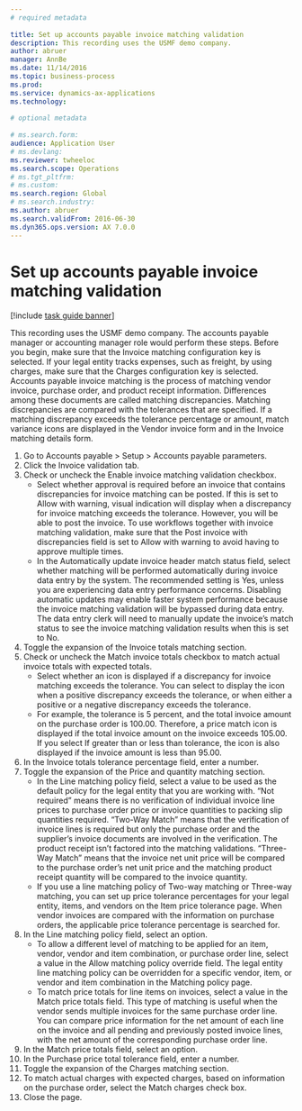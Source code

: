 ```yaml
--- 
# required metadata 
 
title: Set up accounts payable invoice matching validation
description: This recording uses the USMF demo company. 
author: abruer
manager: AnnBe 
ms.date: 11/14/2016
ms.topic: business-process 
ms.prod:  
ms.service: dynamics-ax-applications 
ms.technology:  
 
# optional metadata 
 
# ms.search.form:   
audience: Application User 
# ms.devlang:  
ms.reviewer: twheeloc
ms.search.scope: Operations 
# ms.tgt_pltfrm:  
# ms.custom:  
ms.search.region: Global
# ms.search.industry: 
ms.author: abruer
ms.search.validFrom: 2016-06-30 
ms.dyn365.ops.version: AX 7.0.0 
---
```


# Set up accounts payable invoice matching validation

[!include [task guide banner](../../includes/task-guide-banner.md)]

This recording uses the USMF demo company. The accounts payable manager or accounting manager role would perform these steps. Before you begin, make sure that the Invoice matching configuration key is selected. If your legal entity tracks expenses, such as freight, by using charges, make sure that the Charges configuration key is selected.  Accounts payable invoice matching is the process of matching vendor invoice, purchase order, and product receipt information. Differences among these documents are called matching discrepancies. Matching discrepancies are compared with the tolerances that are specified. If a matching discrepancy exceeds the tolerance percentage or amount, match variance icons are displayed in the Vendor invoice form and in the Invoice matching details form.

1. Go to Accounts payable > Setup > Accounts payable parameters.
2. Click the Invoice validation tab.
3. Check or uncheck the Enable invoice matching validation checkbox.
    * Select whether approval is required before an invoice that contains discrepancies for invoice matching can be posted. If this is set to Allow with warning, visual indication will display when a discrepancy for invoice matching exceeds the tolerance. However, you will be able to post the invoice. To use workflows together with invoice matching validation, make sure that the Post invoice with discrepancies field is set to Allow with warning to avoid having to approve multiple times.  
    * In the Automatically update invoice header match status field, select whether matching will be performed automatically during invoice data entry by the system. The recommended setting is Yes, unless you are experiencing data entry performance concerns. Disabling automatic updates may enable faster system performance because the invoice matching validation will be bypassed during data entry. The data entry clerk will need to manually update the invoice’s match status to see the invoice matching validation results when this is set to No.  
4. Toggle the expansion of the Invoice totals matching section.
5. Check or uncheck the Match invoice totals checkbox to match actual invoice totals with expected totals.
    * Select whether an icon is displayed if a discrepancy for invoice matching exceeds the tolerance. You can select to display the icon when a positive discrepancy exceeds the tolerance, or when either a positive or a negative discrepancy exceeds the tolerance.  
    * For example, the tolerance is 5 percent, and the total invoice amount on the purchase order is 100.00. Therefore, a price match icon is displayed if the total invoice amount on the invoice exceeds 105.00. If you select If greater than or less than tolerance, the icon is also displayed if the invoice amount is less than 95.00.  
6. In the Invoice totals tolerance percentage field, enter a number.
7. Toggle the expansion of the Price and quantity matching section.
    * In the Line matching policy field, select a value to be used as the default policy for the legal entity that you are working with. “Not required” means there is no verification of individual invoice line prices to purchase order price or invoice quantities to packing slip quantities required. “Two-Way Match” means that the verification of invoice lines is required but only the purchase order and the supplier’s invoice documents are involved in the verification. The product receipt isn’t factored into the matching validations. “Three-Way Match” means that the invoice net unit price will be compared to the purchase order’s net unit price and the matching product receipt quantity will be compared to the invoice quantity.  
    * If you use a line matching policy of Two-way matching or Three-way matching, you can set up price tolerance percentages for your legal entity, items, and vendors on the Item price tolerance page. When vendor invoices are compared with the information on purchase orders, the applicable price tolerance percentage is searched for.  
8. In the Line matching policy field, select an option.
    * To allow a different level of matching to be applied for an item, vendor, vendor and item combination, or purchase order line, select a value in the Allow matching policy override field. The legal entity line matching policy can be overridden for a specific vendor, item, or vendor and item combination in the Matching policy page.  
    * To match price totals for line items on invoices, select a value in the Match price totals field. This type of matching is useful when the vendor sends multiple invoices for the same purchase order line. You can compare price information for the net amount of each line on the invoice and all pending and previously posted invoice lines, with the net amount of the corresponding purchase order line.  
9. In the Match price totals field, select an option.
10. In the Purchase price total tolerance field, enter a number.
11. Toggle the expansion of the Charges matching section.
12. To match actual charges with expected charges, based on information on the purchase order, select the Match charges check box.
13. Close the page.

